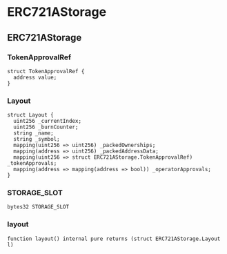 # ERC721AStorage

## ERC721AStorage

### TokenApprovalRef

```solidity
struct TokenApprovalRef {
  address value;
}
```

### Layout

```solidity
struct Layout {
  uint256 _currentIndex;
  uint256 _burnCounter;
  string _name;
  string _symbol;
  mapping(uint256 => uint256) _packedOwnerships;
  mapping(address => uint256) _packedAddressData;
  mapping(uint256 => struct ERC721AStorage.TokenApprovalRef) _tokenApprovals;
  mapping(address => mapping(address => bool)) _operatorApprovals;
}
```

### STORAGE\_SLOT

```solidity
bytes32 STORAGE_SLOT
```

### layout

```solidity
function layout() internal pure returns (struct ERC721AStorage.Layout l)
```
